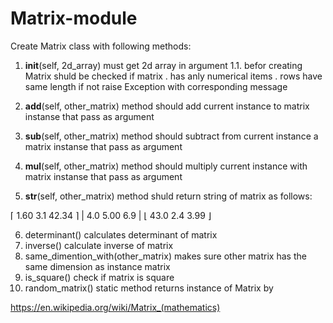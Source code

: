 # Matrix-module

Create Matrix class with following methods:

1. __init__(self, 2d_array) must get 2d array in argument
1.1. befor creating Matrix shuld be checked if matrix
   . has anly numerical items
   . rows have same length
if not raise Exception with corresponding message

2. __add__(self, other_matrix) method should add current instance to matrix instanse that pass as argument
3. __sub__(self, other_matrix) method should subtract from current instance a matrix instanse that pass as argument
4. __mul__(self, other_matrix) method should multiply current instance with matrix instanse that pass as argument
5. __str__(self, other_matrix) method shuld return string of matrix as follows:

⌈ 1.60  3.1 42.34 ⌉
|  4.0 5.00   6.9 |
⌊ 43.0  2.4  3.99 ⌋

6. determinant() calculates determinant of matrix
7. inverse() calculate inverse of matrix
8. same_dimention_with(other_matrix) makes sure other matrix has the same dimension as instance matrix
9. is_square() check if matrix is square
10. random_matrix() static method returns instance of Matrix by 

https://en.wikipedia.org/wiki/Matrix_(mathematics)
